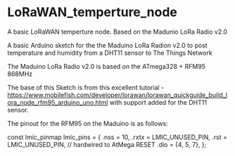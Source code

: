 # LoRaWAN_temperture_node
A basic LoRaWAN temperture node. Based on the Madunio LoRa Radio v2.0

A basic Arduino sketch for the the Maduino LoRa Radion v2.0 to post temperature and humidity from a DHT11 sensor to The Things Network

The Maduino LoRa Radio v2.0 is based on the ATmega328 + RFM95 868MHz

The base of this Sketch is from this excellent tutorial - https://www.mobilefish.com/developer/lorawan/lorawan_quickguide_build_lora_node_rfm95_arduino_uno.html with support added for the DHT11 sensor.

The pinout for the RFM95 on the Maduino is as follows:

const lmic_pinmap lmic_pins = {
    .nss = 10,
    .rxtx = LMIC_UNUSED_PIN,
    .rst = LMIC_UNUSED_PIN, // hardwired to AtMega RESET
    .dio = {4, 5, 7},
};
